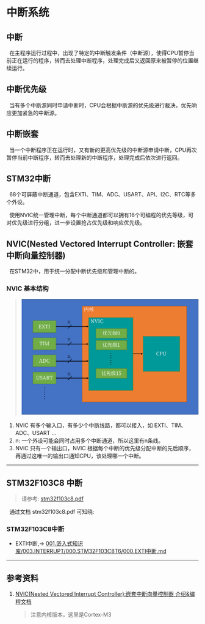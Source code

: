 # 中断系统
## 中断
&nbsp;&nbsp;在主程序运行过程中，出现了特定的中断触发条件（中断源），使得CPU暂停当前正在运行的程序，转而去处理中断程序，处理完成后又返回原来被暂停的位置继续运行。

## 中断优先级
&nbsp;&nbsp;当有多个中断源同时申请中断时，CPU会根据中断源的优先级进行裁决，优先响应更加紧急的中断源。

## 中断嵌套
&nbsp;&nbsp;当一个中断程序正在运行时，又有新的更高优先级的中断源申请中断，CPU再次暂停当前中断程序，转而去处理新的中断程序，处理完成后依次进行返回。

## STM32中断
&nbsp;&nbsp;68个可屏蔽中断通道，包含EXTI、TIM、ADC、USART、API、I2C、RTC等多个外设。

&nbsp;&nbsp;使用NVIC统一管理中断，每个中断通道都可以拥有16个可编程的优先等级，可对优先级进行分组，进一步设置抢占优先级和响应优先级。

## NVIC(Nested Vectored Interrupt Controller: 嵌套中断向量控制器)
&nbsp;&nbsp;在STM32中，用于统一分配中断优先级和管理中断的。

### NVIC 基本结构
  > <img src="./999.REF_IMGS/2023-12-16_10-48_INTERRUPT_NVIC.png"/>

1. NVIC 有多个输入口，有多少个中断线路，都可以接入，如 EXTI、TIM、ADC、USART ...
2. n: 一个外设可能会同时占用多个中断通道，所以这里有n条线。
3. NVIC 只有一个输出口，NVIC 根据每个中断的优先级分配中断的先后顺序，再通过这唯一的输出口通知CPU，该处理哪一个中断。

---

## STM32F103C8 中断
> 请参考: [stm32f103c8.pdf](../../002.REF_DOCS/stm32f103c8.pdf)

&nbsp;&nbsp;通过文档 stm32f103c8.pdf 可知晓: 

### STM32F103C8中断
- EXTI中断,-> [001.嵌入式知识库/003.INTERRUPT/000.STM32F103C8T6/000.EXTI中断.md](./../../001.嵌入式知识库/003.INTERRUPT/000.STM32F103C8T6/000.EXTI中断.md)
---

## 参考资料
1. [NVIC(Nested Vectored Interrupt Controller):嵌套中断向量控制器 介绍&编程文档](https://developer.arm.com/documentation/dui0552/a/cortex-m3-peripherals/nested-vectored-interrupt-controller?lang=en)
   > 注意内核版本，这里是Cortex-M3